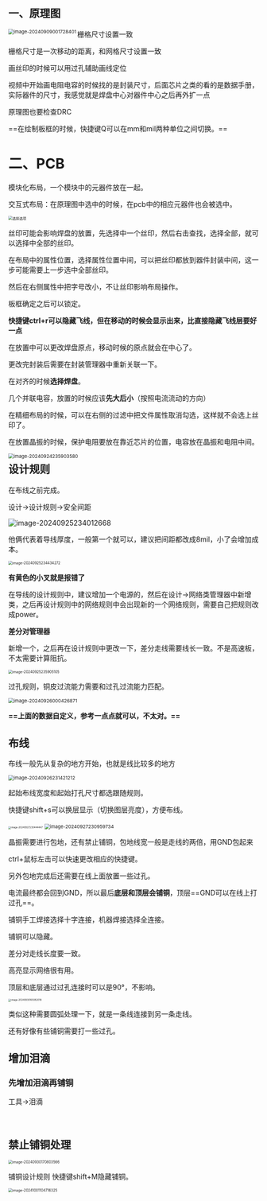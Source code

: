 ## 一、原理图

<img src="./立创EDA.assets/image-20240909001728401.png" alt="image-20240909001728401" style="zoom:67%;" align="left" />

栅格尺寸设置一致

栅格尺寸是一次移动的距离，和网格尺寸设置一致

画丝印的时候可以用过孔辅助画线定位

视频中开始画电阻电容的时候找的是封装尺寸，后面芯片之类的看的是数据手册，实际器件的尺寸，我感觉就是焊盘中心对器件中心之后再外扩一点

原理图也要检查DRC

==在绘制板框的时候，快捷键Q可以在mm和mil两种单位之间切换。==

# 二、PCB

模块化布局，一个模块中的元器件放在一起。

交互式布局：在原理图中选中的时候，在pcb中的相应元器件也会被选中。

<img src="./立创EDA.assets/image-20240921152945666.png" alt="选择选项" style="zoom: 50%;" />

丝印可能会影响焊盘的放置，先选择中一个丝印，然后右击查找，选择全部，就可以选择中全部的丝印。

在布局中的属性位置，选择属性位置中间，可以把丝印都放到器件封装中间，这一步可能需要上一步选中全部丝印。

然后在右侧属性中把字号改小，不让丝印影响布局操作。

板框确定之后可以锁定。

**快捷键ctrl+r可以隐藏飞线，但在移动的时候会显示出来，比直接隐藏飞线层要好一点**

在放置中可以更改焊盘原点，移动时候的原点就会在中心了。

更改完封装后需要在封装管理器中重新关联一下。

在对齐的时候**选择焊盘**。

几个并联电容，放置的时候应该**先大后小**（按照电流流动的方向）

在精细布局的时候，可以在右侧的过滤中把文件属性取消勾选，这样就不会选上丝印了。

在放置晶振的时候，保护电阻要放在靠近芯片的位置，电容放在晶振和电阻中间。

<img src="./立创EDA.assets/image-20240924235903580.png" alt="image-20240924235903580" style="zoom:67%;" align="left" />

## 设计规则

在布线之前完成。

设计->设计规则->安全间距

![image-20240925234012668](./立创EDA.assets/image-20240925234012668.png)

他俩代表着导线厚度，一般第一个就可以，建议把间距都改成8mil，小了会增加成本。

<img src="./立创EDA.assets/image-20240925234434272.png" alt="image-20240925234434272" style="zoom:50%;" />

**有黄色的小叉就是报错了**

在导线的设计规则中，建议增加一个电源的，然后在设计->网络类管理器中新增类，之后再设计规则中的网络规则中会出现新的一个网络规则，需要自己把规则改成power。

**差分对管理器**

新增一个，之后再在设计规则中更改一下，差分走线需要线长一致。不是高速板，不太需要计算阻抗。

<img src="./立创EDA.assets/image-20240925235905105.png" alt="image-20240925235905105" style="zoom:50%;" />

过孔规则，铜皮过流能力需要和过孔过流能力匹配。

<img src="./立创EDA.assets/image-20240926000426871.png" alt="image-20240926000426871" style="zoom: 67%;" />

**==上面的数据自定义，参考一点点就可以，不太对。==**



## 布线

布线一般先从复杂的地方开始，也就是线比较多的地方

<img src="./立创EDA.assets/image-20240926231421212.png" alt="image-20240926231421212" style="zoom:67%;" />

起始布线宽度和起始打孔尺寸都选跟随规则。

快捷键shift+s可以换层显示（切换图层亮度），方便布线。

<img src="./立创EDA.assets/image-20240927230444447.png" alt="image-20240927230444447" style="zoom: 33%;" />

<img src="./立创EDA.assets/image-20240927230959734.png" alt="image-20240927230959734" style="zoom:67%;" />

晶振需要进行包地，还有禁止铺铜，包地线宽一般是走线的两倍，用GND包起来

ctrl+鼠标左击可以快速更改相应的快捷键。

另外包地完成后还需要在线上面放置一些过孔。

电流最终都会回到GND，所以最后**底层和顶层会铺铜**，顶层==GND可以在线上打过孔==。

铺铜手工焊接选择十字连接，机器焊接选择全连接。

铺铜可以隐藏。

差分对走线长度要一致。

高亮显示网络很有用。

顶层和底层通过过孔连接时可以是90°，不影响。

<img src="./立创EDA.assets/image-20240930165952018.png" alt="image-20240930165952018" style="zoom:33%;" />

类似这种需要圆弧处理一下，就是一条线连接到另一条走线。

还有好像有些铺铜需要打一些过孔。

## 增加泪滴

### 先增加泪滴再铺铜

工具->泪滴

​	

## 禁止铺铜处理

<img src="./立创EDA.assets/image-20240930170803566.png" alt="image-20240930170803566" style="zoom: 50%;" />

铺铜设计规则 快捷键shift+M隐藏铺铜。

<img src="./立创EDA.assets/image-20241001104716325.png" alt="image-20241001104716325" style="zoom: 50%;" />



